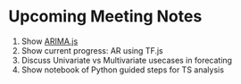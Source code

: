 # Upcoming Meeting Notes

1. Show [ARIMA.js](https://github.com/zemlyansky/arima)
2. Show current progress: AR using TF.js
3. Discuss Univariate vs Multivariate usecases in forecating
4. Show notebook of Python guided steps for TS analysis
<!-- 1. TensorFlow.js & lodash -->
<!-- 1. Show native ARIMA implementation
   1. Differencing
   2. Vectors Operation (Sum, Subtraction, Multiplication) -->